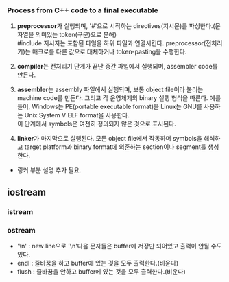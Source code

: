 ### Process from C++ code to a final executable

1. **preprocessor**가 실행되며, '#'으로 시작하는 directives(지시문)를 파싱한다.(문자열을 의미있는 token(구문)으로 분해)  
  #include 지시자는 포함된 파일을 하위 파일과 연결시킨다. preprocessor(전처리기)는 매크로를 다른 값으로 대체하거나 token-pasting을 수행한다.  
  
2. **compiler**는 전처리기 단계가 끝난 중간 파일에서 실행되며, assembler code를 만든다.

3. **assembler**는 assembly 파일에서 실행되며, 보통 object file이라 불리는 machine code를 만든다. 그리고 각 운영체제의 binary 실행 형식을 따른다.
예를 들어, Windows는 PE(portable executable format)을 Linux는 GNU를 사용하는 Unix System V ELF format을 사용한다.  
이 단계에서 symbols은 여전히 정의되지 않은 것으로 표시된다.

4. **linker**가 마지막으로 실행된다. 모든 object file에서 작동하며 symbols을 해석하고 target platform과 binary format에 의존하는 section이나 segment를 생성한다. 

* 링커 부분 설명 추가 필요.

## iostream  

### istream  

### ostream
* '\n' : new line으로 '\n'다음 문자들은 buffer에 저장만 되어있고 출력이 안될 수도 있다.
* endl : 줄바꿈을 하고 buffer에 있는 것을 모두 출력한다.(비운다)
* flush : 줄바꿈을 안하고 buffer에 있는 것을 모두 출력한다.(비운다)
